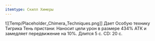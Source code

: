 ```yaml
---
itemtype: Скилл Химеры
---
```

![[Temp/Placeholder_Chimera_Techniques.png]]
Дает Особую технику Тигрика  Тень пристани: Наносит цели урон в размере 434% АТК и замедляет передвижение на 10%. Длится 5 с. CD: 20 с.
